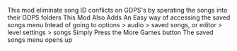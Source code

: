 This mod eliminate song ID conflicts on GDPS's by sperating the songs into their GDPS folders
This Mod Also Adds An Easy way of accessing the saved songs menu
Intead of going to options > audio > saved songs, or editor > level settings > songs
Simply Press the More Games button
The saved songs menu opens up